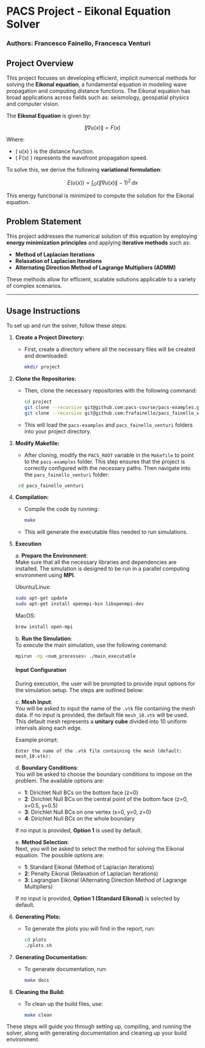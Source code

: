 # PACS Project - Eikonal Equation Solver

### Authors: Francesco Fainello, Francesca Venturi

## Project Overview

This project focuses on developing efficient, implicit numerical methods for solving the **Eikonal equation**, a fundamental equation in modeling wave propagation and computing distance functions. The Eikonal equation has broad applications across fields such as: seismology, geospatial physics and computer vision.

The **Eikonal Equation** is given by:

```math
\|\nabla u(x)\| = F(x)
```

Where:
- \( u(x) \) is the distance function.
- \( F(x) \) represents the wavefront propagation speed.

To solve this, we derive the following **variational formulation**:

```math
E(u(x)) = \int_{\Omega} \left( \|\nabla u(x)\| - 1 \right)^2 \, dx
```

This energy functional is minimized to compute the solution for the Eikonal equation.

## Problem Statement

This project addresses the numerical solution of this equation by employing **energy minimization principles** and applying **iterative methods** such as:
- **Method of Laplacian Iterations**
- **Relaxation of Laplacian Iterations**
- **Alternating Direction Method of Lagrange Multipliers (ADMM)**

These methods allow for efficient, scalable solutions applicable to a variety of complex scenarios.

---
## Usage Instructions

To set up and run the solver, follow these steps:

1. **Create a Project Directory:**
    -  First, create a directory where all the necessary files will be created and downloaded:
        ```bash
        mkdir project
        ```

2. **Clone the Repositories:**
   - Then, clone the necessary repositories with the following command:
     ```bash
     cd project
     git clone --recursive git@github.com:pacs-course/pacs-examples.git
     git clone --recursive git@github.com:frafainello/pacs_fainello_venturi.git
     ```
   - This will load the `pacs-examples` and `pacs_fainello_venturi` folders into your project directory.

3. **Modify Makefile:**
   - After cloning, modify the `PACS_ROOT` variable in the `Makefile` to point to the `pacs-examples` folder. This step ensures that the project is correctly configured with the necessary paths. Then navigate into the `pacs_fainello_venturi` folder:
    ```bash
     cd pacs_fainello_venturi
     ```

4. **Compilation:**
   - Compile the code by running:
     ```bash
     make
     ```
   - This will generate the executable files needed to run simulations.

5. **Execution**

   a. **Prepare the Environment**:  
      Make sure that all the necessary libraries and dependencies are installed. The simulation is designed to be run in a parallel computing environment using **MPI**.

      Ubuntu/Linux:
      ```bash
      sudo apt-get update
      sudo apt-get install openmpi-bin libopenmpi-dev
      ```

      MacOS:
      ```bash
      brew install open-mpi
      ```

   b. **Run the Simulation**:  
      To execute the main simulation, use the following command:

      ```bash
      mpirun -np <num_processes> ./main_executable
      ```

   #### Input Configuration

   During execution, the user will be prompted to provide input options for the simulation setup. The steps are outlined below:

   c. **Mesh Input**:  
      You will be asked to input the name of the `.vtk` file containing the mesh data. If no input is provided, the default file `mesh_10.vtk` will be used. This default mesh represents a **unitary cube** divided into 10 uniform intervals along each edge.

      Example prompt:
      ```
      Enter the name of the .vtk file containing the mesh (default: mesh_10.vtk):
      ```

   d. **Boundary Conditions**:  
      You will be asked to choose the boundary conditions to impose on the problem. The available options are:
      - **1**: Dirichlet Null BCs on the bottom face (z=0)  
      - **2**: Dirichlet Null BCs on the central point of the bottom face (z=0, x=0.5, y=0.5)  
      - **3**: Dirichlet Null BCs on one vertex (x=0, y=0, z=0)  
      - **4**: Dirichlet Null BCs on the whole boundary  

      If no input is provided, **Option 1** is used by default.

   e. **Method Selection**:  
      Next, you will be asked to select the method for solving the Eikonal equation. The possible options are:
      - **1**: Standard Eikonal  (Method of Laplacian Iterations)
      - **2**: Penalty Eikonal  (Relaxation of Laplacian Iterations)
      - **3**: Lagrangian Eikonal  (Alternating Direction Method of Lagrange Multipliers)

      If no input is provided, **Option 1 (Standard Eikonal)** is selected by default.

6. **Generating Plots:**
   - To generate the plots you will find in the report, run:
     ```bash
     cd plots
     ./plots.sh
     ```    

7. **Generating Documentation:**
   - To generate documentation, run:
     ```bash
     make docs
     ```

8. **Cleaning the Build:**
   - To clean up the build files, use:
     ```bash
     make clean
     ```

These steps will guide you through setting up, compiling, and running the solver, along with generating documentation and cleaning up your build environment.

